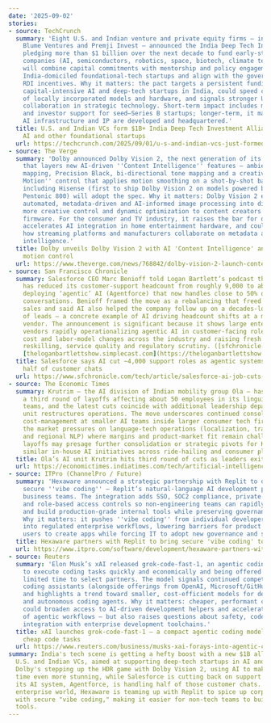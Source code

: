 ```yaml
---
date: '2025-09-02'
stories:
- source: TechCrunch
  summary: 'Eight U.S. and Indian venture and private equity firms — including Accel,
    Blume Ventures and Premji Invest — announced the India Deep Tech Investment Alliance,
    pledging more than $1 billion over the next decade to fund early-stage deep‑tech
    companies (AI, semiconductors, robotics, space, biotech, climate tech). The group
    will combine capital commitments with mentorship and policy engagement to accelerate
    India‑domiciled foundational‑tech startups and align with the government’s new
    RDI incentives. Why it matters: the pact targets a persistent funding gap for
    capital‑intensive AI and deep‑tech startups in India, could speed commercialization
    of locally incorporated models and hardware, and signals stronger U.S.–India private‑sector
    collaboration in strategic technology. Short‑term impact includes more deal flow
    and investor support for seed–Series B startups; longer‑term, it may shift where
    AI infrastructure and IP are developed and headquartered.'
  title: U.S. and Indian VCs form $1B+ India Deep Tech Investment Alliance to back
    AI and other foundational startups
  url: https://techcrunch.com/2025/09/01/u-s-and-indian-vcs-just-formed-a-1b-alliance-to-fund-indias-deep-tech-startups/
- source: The Verge
  summary: 'Dolby announced Dolby Vision 2, the next generation of its HDR format
    that layers new AI‑driven ''Content Intelligence'' features — ambient‑aware tone
    mapping, Precision Black, bi‑directional tone mapping and a creative ''Authentic
    Motion'' control that applies motion smoothing on a shot‑by‑shot basis. TV makers
    including Hisense (first to ship Dolby Vision 2 on models powered by MediaTek''s
    Pentonic 800) will adopt the spec. Why it matters: Dolby Vision 2 embeds more
    automated, metadata‑driven and AI‑informed image processing into displays, shifting
    more creative control and dynamic optimization to content creators and device
    firmware. For the consumer and TV industry, it raises the bar for display IQ,
    accelerates AI integration in home entertainment hardware, and could influence
    how streaming platforms and manufacturers collaborate on metadata and playback
    intelligence.'
  title: Dolby unveils Dolby Vision 2 with AI 'Content Intelligence' and shot‑level
    motion control
  url: https://www.theverge.com/news/768842/dolby-vision-2-launch-content-intelligence-tone-mapping
- source: San Francisco Chronicle
  summary: Salesforce CEO Marc Benioff told Logan Bartlett’s podcast that the company
    has reduced its customer‑support headcount from roughly 9,000 to about 5,000 after
    deploying ‘agentic’ AI (Agentforce) that now handles close to 50% of customer
    conversations. Benioff framed the move as a rebalancing that freed headcount for
    sales and said AI also helped the company follow up on a decades‑long backlog
    of leads — a concrete example of AI driving headcount shifts at a major enterprise
    vendor. The announcement is significant because it shows large enterprise software
    vendors rapidly operationalizing agentic AI in customer‑facing roles, accelerating
    cost and labor‑model changes across the industry and raising fresh questions about
    reskilling, service quality and regulatory scrutiny. ([sfchronicle.com](https://www.sfchronicle.com/tech/article/salesforce-ai-job-cuts-benioff-21025920.php?utm_source=openai),
    [theloganbartlettshow.simplecast.com](https://theloganbartlettshow.simplecast.com/episodes/ep-127-marc-benioff-ceo-salesforce-strikes-back-at-satya-agi-is-not-here-jDBW2Xas?utm_source=openai))
  title: Salesforce says AI cut ~4,000 support roles as agentic systems now handle
    half of customer chats
  url: https://www.sfchronicle.com/tech/article/salesforce-ai-job-cuts-benioff-21025920.php
- source: The Economic Times
  summary: Krutrim — the AI division of Indian mobility group Ola — has carried out
    a third round of layoffs affecting about 50 employees in its linguistics/transcription
    teams, and the latest cuts coincide with additional leadership departures as the
    unit restructures operations. The move underscores continued consolidation and
    cost‑management at smaller AI teams inside larger consumer tech firms, and highlights
    the market pressures on language‑tech operations (localization, transcription
    and regional NLP) where margins and product‑market fit remain challenging. The
    layoffs may presage further consolidation or strategic pivots for Krutrim and
    similar in‑house AI initiatives across ride‑hailing and consumer platforms. ([economictimes.indiatimes.com](https://economictimes.indiatimes.com/tech/artificial-intelligence/third-round-of-layoffs-more-leadership-exits-hit-krutrim/articleshow/123642927.cms?utm_source=openai))
  title: Ola’s AI unit Krutrim hits third round of cuts as leaders exit amid restructuring
  url: https://economictimes.indiatimes.com/tech/artificial-intelligence/third-round-of-layoffs-more-leadership-exits-hit-krutrim/articleshow/123642927.cms
- source: ITPro (ChannelPro / Future)
  summary: 'Hexaware announced a strategic partnership with Replit to offer enterprise-grade,
    secure ''vibe coding'' — Replit’s natural-language AI development platform — to
    business teams. The integration adds SSO, SOC2 compliance, private deployments
    and role-based access controls so non‑engineering teams can rapidly prototype
    and build production-grade internal tools while preserving governance and security.
    Why it matters: it pushes ''vibe coding'' from individual developer productivity
    into regulated enterprise workflows, lowering barriers for product teams and business
    users to create apps while forcing IT to adopt new governance and security patterns.'
  title: Hexaware partners with Replit to bring secure 'vibe coding' to the enterprise
  url: https://www.itpro.com/software/development/hexaware-partners-with-replit-to-take-secure-vibe-coding-to-the-enterprise
- source: Reuters
  summary: 'Elon Musk’s xAI released grok-code-fast-1, an agentic coding model designed
    to execute coding tasks quickly and economically and being offered free for a
    limited time to select partners. The model signals continued competition in turnkey
    coding assistants (alongside offerings from OpenAI, Microsoft/GitHub and others)
    and highlights a trend toward smaller, cost‑efficient models for developer tooling
    and autonomous coding agents. Why it matters: cheaper, performant coding models
    could broaden access to AI-driven development helpers and accelerate adoption
    of agentic workflows — but also raises questions about safety, code quality and
    integration with enterprise development toolchains.'
  title: xAI launches grok-code-fast-1 — a compact agentic coding model aimed at fast,
    cheap code tasks
  url: https://www.reuters.com/business/musks-xai-forays-into-agentic-coding-with-new-model-2025-08-28/
summary: India's tech scene is getting a hefty boost with a new $1B alliance between
  U.S. and Indian VCs, aimed at supporting deep-tech startups in AI and beyond. Meanwhile,
  Dolby's stepping up the HDR game with Dolby Vision 2, using AI to make your screen
  time even more stunning, while Salesforce is cutting back on support staff now that
  its AI system, Agentforce, is handling half of those customer chats. Over in the
  enterprise world, Hexaware is teaming up with Replit to spice up corporate coding
  with secure "vibe coding," making it easier for non-tech teams to build internal
  tools.
---
```


<!-- Generated with AI web search 2025-09-02 13:14 UTC -->
